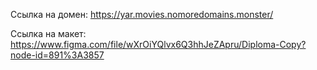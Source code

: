 Ссылка на домен: https://yar.movies.nomoredomains.monster/

Ссылка на макет: https://www.figma.com/file/wXrOiYQlvx6Q3hhJeZApru/Diploma-Copy?node-id=891%3A3857
